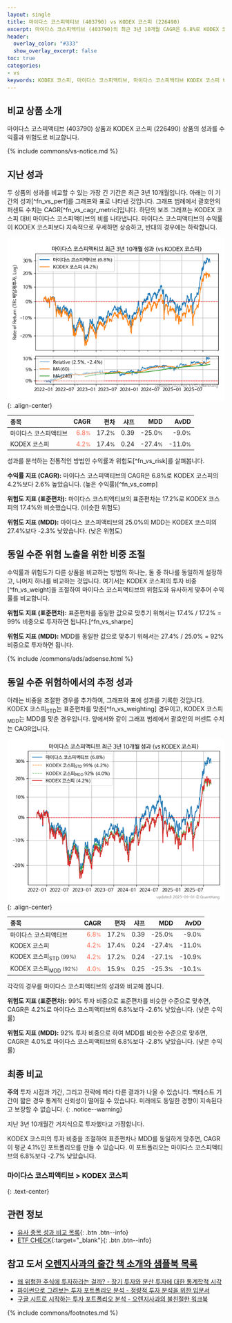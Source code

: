 ```yaml
---
layout: single
title: 마이다스 코스피액티브 (403790) vs KODEX 코스피 (226490)
excerpt: 마이다스 코스피액티브 (403790)의 최근 3년 10개월 CAGR은 6.8%로 KODEX 코스피 (226490)의 4.2%보다 2.6% 높았습니다.
header:
  overlay_color: "#333"
  show_overlay_excerpt: false
toc: true
categories:
- vs
keywords: KODEX 코스피, 마이다스 코스피액티브, 마이다스 코스피액티브 KODEX 코스피 비교, 403790, 226490, 403790 403790 비교
---
```


## 비교 상품 소개


마이다스 코스피액티브 (403790) 상품과 KODEX 코스피 (226490) 상품의 성과를 수익률과 위험도로 비교합니다.





{% include commons/vs-notice.md %}

## 지난 성과

두 상품의 성과를 비교할 수 있는 가장 긴 기간은 최근 3년 10개월입니다. 아래는 이 기간의 성과[^fn_vs_perf]를 그래프와 표로 나타낸 것입니다.
그래프 범례에서 괄호안의 퍼센트 수치는 CAGR[^fn_vs_cagr_metric]입니다.
하단의 보조 그래프는 KODEX 코스피 대비 마이다스 코스피액티브의 비를 나타냅니다.
마이다스 코스피액티브의 수익률이 KODEX 코스피보다 지속적으로 우세하면 상승하고, 반대의 경우에는 하락합니다.

![마이다스 코스피액티브](/vs/images/403790-vs-226490_dual.png){: .align-center}

| **종목** | **CAGR** | **편차** | **샤프** | **MDD** | **AvDD** |
| :------------ | ------: | -----------: | -------: | ------: | -------: |
| 마이다스 코스피액티브 | <span style="color: tomato">6.8<small>%</small></span> | 17.2<small>%</small> | 0.39 | -25.0<small>%</small> | -9.0<small>%</small> |
| KODEX 코스피 | <span style="color: tomato">4.2<small>%</small></span> | 17.4<small>%</small> | 0.24 | -27.4<small>%</small> | -11.0<small>%</small> |

<!-- more -->


성과를 분석하는 전통적인 방법인 수익률과 위험도[^fn_vs_risk]를 살펴봅니다.

**수익률 지표 (CAGR):** 마이다스 코스피액티브의 CAGR은 6.8%로 KODEX 코스피의 4.2%보다 2.6% 높았습니다. (높은 수익률)[^fn_vs_comp]

**위험도 지표 (표준편차):** 마이다스 코스피액티브의 표준편차는 17.2%로 KODEX 코스피의 17.4%와 비슷했습니다. (비슷한 위험도)

**위험도 지표 (MDD):** 마이다스 코스피액티브의 25.0%의 MDD는 KODEX 코스피의 27.4%보다 -2.3% 낮았습니다. (낮은 위험도)



## 동일 수준 위험 노출을 위한 비중 조절

수익률과 위험도가 다른 상품을 비교하는 방법의 하나는, 둘 중 하나를 동일하게 설정하고, 나머지 하나를 비교하는 것입니다.
여기서는 KODEX 코스피의 투자 비중[^fn_vs_weight]을 조절하여 마이다스 코스피액티브의 위험도와 유사하게 맞추어 수익률를 비교합니다.

**위험도 지표 (표준편차):** 표준편차를 동일한 값으로 맞추기 위해서는 17.4% / 17.2% = 99% 비중으로 투자하면 됩니다.[^fn_vs_sharpe]

**위험도 지표 (MDD):** MDD를 동일한 값으로 맞추기 위해서는 27.4% / 25.0% = 92% 비중으로 투자하면 됩니다.


{% include /commons/ads/adsense.html %}



## 동일 수준 위험하에서의 추정 성과

아래는 비중을 조절한 경우를 추가하여, 그래프와 표에 성과를 기록한 것입니다.
KODEX 코스피<sub>STD</sub>는 표준편차를 맞춘[^fn_vs_weighting] 경우이고, KODEX 코스피<sub>MDD</sub>는 MDD를 맞춘 경우입니다.
앞에서와 같이 그래프 범례에서 괄호안의 퍼센트 수치는 CAGR입니다.


![마이다스 코스피액티브](/vs/images/403790-vs-226490.png){: .align-center}



| **종목** | **CAGR** | **편차** | **샤프** | **MDD** | **AvDD** |
| :------------ | ------: | -----------: | -------: | ------: | -------: |
| 마이다스 코스피액티브 | <span style="color: tomato">6.8<small>%</small></span> | 17.2<small>%</small> | 0.39 | -25.0<small>%</small> | -9.0<small>%</small> |
| KODEX 코스피 | <span style="color: tomato">4.2<small>%</small></span> | 17.4<small>%</small> | 0.24 | -27.4<small>%</small> | -11.0<small>%</small> |
| KODEX 코스피<sub>STD</sub> <small>(99%)</small> | <span style="color: tomato">4.2<small>%</small></span> | 17.2<small>%</small> | 0.24 | -27.1<small>%</small> | -10.9<small>%</small> |
| KODEX 코스피<sub>MDD</sub> <small>(92%)</small> | <span style="color: tomato">4.0<small>%</small></span> | 15.9<small>%</small> | 0.25 | -25.3<small>%</small> | -10.1<small>%</small> |



각각의 경우를 마이다스 코스피액티브의 성과와 비교해 봅니다.

**위험도 지표 (표준편차):** 99% 투자 비중으로 표준편차를 비슷한 수준으로 맞추면, CAGR은 4.2%로 마이다스 코스피액티브의 6.8%보다 -2.6% 낮았습니다. (낮은 수익률)

**위험도 지표 (MDD):** 92% 투자 비중으로 하여 MDD를 비슷한 수준으로 맞추면, CAGR은 4.0%로 마이다스 코스피액티브의 6.8%보다 -2.8% 낮았습니다. (낮은 수익률)




## 최종 비교

**주의** 투자 시점과 기간, 그리고 전략에 따라 다른 결과가 나올 수 있습니다. 백테스트 기간이 짧은 경우 통계적 신뢰성이 떨어질 수 있습니다. 미래에도 동일한 경향이 지속된다고 보장할 수 없습니다.
{: .notice--warning}

지난 3년 10개월간 거치식으로 투자했다고 가정합니다.

KODEX 코스피의 투자 비중을 조절하여 표준편차나 MDD를 동일하게 맞추면, CAGR이 평균 4.1%인 포트폴리오를 만들 수 있습니다.
이 포트폴리오는 마이다스 코스피액티브의 6.8%보다 -2.7% 낮았습니다.

### 마이다스 코스피액티브 &gt; KODEX 코스피
{: .text-center}


## 관련 정보

- [유사 종목 성과 비교 목록](/vs/){: .btn .btn--info}
- [ETF CHECK](https://www.etfcheck.co.kr/mobile/etpitem/226490/compare?compCode%5B%5D=403790){:target="_blank"}{: .btn .btn--info}


## 참고 도서 [오렌지사과의 출간 책 소개와 샘플북 목록](https://kongdori.tistory.com/691)

- [왜 위험한 주식에 투자하라는 걸까? - 장기 투자와 분산 투자에 대한 통계학적 시각](https://kongdori.tistory.com/421)
- [파이썬으로 그려보는 투자 포트폴리오 분석  - 정량적 투자 분석을 위한 입문서](https://kongdori.tistory.com/643)
- [구글 시트로 시작하는 투자 포트폴리오 분석 - 오렌지사과의 불친절한 워크북](https://kongdori.tistory.com/449)

{% include commons/footnotes.md %}